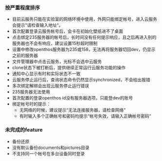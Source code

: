 ### 按严重程度排序
- 目前云服务只能在实验室的网络环境中使用，外网只能绑定帐号，进入云服务会提示“请检查输入地址“。
- 首次配置登录云服务帐号后，会卡在初始化壁纸进不了桌面
- 点击绑定235服务器的帐号后，长时间没有任何提示响应，且之后再进入别的服务器也不会有响应，建议设置15秒超时限制
- 设置中修改openthos服务器为235或158，无法再将服务器切回dev，仍显示之前的服务器
- 文件管理器中点击云服务，光标不会选中云服务
- clone状态下被打断后，提供继续正常运行云服务功能的操作
- 通知中心显示有时和实际状态不一致
- 云服务停止运行后，查询状态命令仍然显示synchronized，不会给出报错
- 多次绑定解绑会出现云服务停止运行错误
- 235服务器无法使用
- 首次配置的登录openthos id没有服务器选项，只能登dev的账号
- 绑定帐号时的提示：
   - 无网络的时候，建议提示“无法连接服务器，请检查网络“
   - 有时输入多个正确帐号和密码均提示“帐号失效，请输入正确帐号密码“

### 未完成的feature
- 备份还原
- 没有默认备份documents和pictures目录
- 不支持同一个帐号在多台设备同时登录
